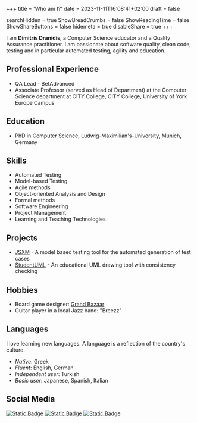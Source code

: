 +++
title = 'Who am I?'
date = 2023-11-11T16:08:41+02:00
draft = false

searchHidden = true
ShowBreadCrumbs = false
ShowReadingTime = false
ShowShareButtons = false
hidemeta = true
disableShare = true
+++

I am **Dimitris Dranidis**, a Computer Science educator and a Quality Assurance practitioner. I am passionate about software quality, clean code, testing and in particular automated testing, agility and education.

## Professional Experience

- QA Lead - BetAdvanced
- Associate Professor (served as Head of Department) at the Computer Science department at CITY College, CITY College, University of York Europe Campus

## Education

- PhD in Computer Science, Ludwig-Maximilian's-University, Munich, Germany

## Skills

- Automated Testing
- Model-based Testing
- Agile methods
- Object-oriented Analysis and Design
- Formal methods
- Software Engineering
- Project Management
- Learning and Teaching Technologies

## Projects

- [JSXM](/projects/jsxm) \- A model based testing tool for the automated generation of test cases
- [StudentUML](/projects/studentuml) \- An educational UML drawing tool with consistency checking

## Hobbies

- Board game designer: [Grand Bazaar](https://boardgamegeek.com/boardgame/210108/grand-bazaar)
- Guitar player in a local Jazz band: "Breezz"

## Languages

I love learning new languages. A language is a reflection of the country's culture.

- _Native_: Greek
- _Fluent_: English, German
- _Independent user_: Turkish
- _Basic user_: Japanese, Spanish, Italian

## Social Media

[![Static Badge](https://img.shields.io/badge/dranidis-black?logo=github)](https://github.com/dranidis)
[![Static Badge](https://img.shields.io/badge/Dimitris_Dranidis-black?logo=linkedin)](https://www.linkedin.com/in/dranidis/)
[![Static Badge](https://img.shields.io/badge/%40dranidis-black?logo=twitter)](https://twitter.com/dranidis)
